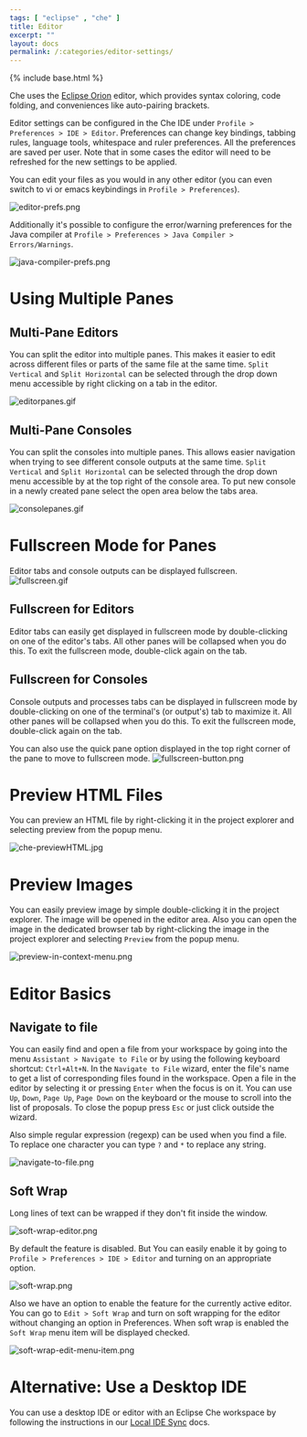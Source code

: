 ```yaml
---
tags: [ "eclipse" , "che" ]
title: Editor
excerpt: ""
layout: docs
permalink: /:categories/editor-settings/
---
```

{% include base.html %}

Che uses the [Eclipse Orion](https://orionhub.org/) editor, which provides syntax coloring, code folding, and conveniences like auto-pairing brackets.

Editor settings can be configured in the Che IDE under `Profile > Preferences > IDE > Editor`. Preferences can change key bindings, tabbing rules, language tools, whitespace and ruler preferences. All the preferences are saved per user. Note that in some cases the editor will need to be refreshed for the new settings to be applied.

You can edit your files as you would in any other editor (you can even switch to vi or emacs keybindings in `Profile > Preferences`).

![editor-prefs.png]({{base}}{{site.links["editor-prefs.png"]}})

Additionally it's possible to configure the error/warning preferences for the Java compiler at `Profile > Preferences > Java Compiler > Errors/Warnings`.

![java-compiler-prefs.png]({{base}}{{site.links["java-compiler-prefs.png"]}})

# Using Multiple Panes  

## Multi-Pane Editors
You can split the editor into multiple panes. This makes it easier to edit across different files or parts of the same file at the same time. `Split Vertical` and `Split Horizontal` can be selected through the drop down menu accessible by right clicking on a tab in the editor.

![editorpanes.gif]({{base}}{{site.links["editorpanes.gif"]}})

## Multi-Pane Consoles
You can split the consoles into multiple panes. This allows easier navigation when trying to see different console outputs at the same time. `Split Vertical` and `Split Horizontal` can be selected through the drop down menu accessible by at the top right of the console area. To put new console in a newly created pane select the open area below the tabs area.

![consolepanes.gif]({{base}}{{site.links["consolepanes.gif"]}})

# Fullscreen Mode for Panes

Editor tabs and console outputs can be displayed fullscreen.
![fullscreen.gif]({{base}}{{site.links["fullscreen.gif"]}})

## Fullscreen for Editors
Editor tabs can easily get displayed in fullscreen mode by double-clicking on one of the editor's tabs. All other panes will be collapsed when you do this. To exit the fullscreen mode, double-click again on the tab.

## Fullscreen for Consoles
Console outputs and processes tabs can be displayed in fullscreen mode by double-clicking on one of the terminal's (or output's) tab to maximize it. All other panes will be collapsed when you do this. To exit the fullscreen mode, double-click again on the tab.

You can also use the quick pane option displayed in the top right corner of the pane to move to fullscreen mode.
![fullscreen-button.png]({{base}}{{site.links["fullscreen-button.png"]}})

# Preview HTML Files  
You can preview an HTML file by right-clicking it in the project explorer and selecting preview from the popup menu.

![che-previewHTML.jpg]({{base}}{{site.links["che-previewHTML.jpg"]}})

# Preview Images
You can easily preview image by simple double-clicking it in the project explorer. The image will be opened in the editor area.
Also you can open the image in the dedicated browser tab by right-clicking the image in the project explorer and selecting `Preview` from the popup menu.

![preview-in-context-menu.png]({{base}}{{site.links["preview-in-context-menu.png"]}})

# Editor Basics

## Navigate to file

You can easily find and open a file from your workspace by going into the menu `Assistant > Navigate to File` or by using the following keyboard shortcut: `Ctrl+Alt+N`. In the `Navigate to File` wizard, enter the file's name to get a list of corresponding files found in the workspace. Open a file in the editor by selecting it or pressing `Enter` when the focus is on it.
You can use `Up`, `Down`, `Page Up`, `Page Down` on the keyboard or the mouse to scroll into the list of proposals. To close the popup press `Esc` or just click outside the wizard.

Also simple regular expression (regexp) can be used when you find a file. To replace one character you can type `?` and `*` to replace any string.

![navigate-to-file.png]({{base}}{{site.links["navigate-to-file.png"]}})

## Soft Wrap

Long lines of text can be wrapped if they don't fit inside the window.

![soft-wrap-editor.png]({{base}}{{site.links["soft-wrap-editor.png"]}})

By default the feature is disabled. But You can easily enable it by going to `Profile > Preferences > IDE > Editor` and turning on an appropriate option.

![soft-wrap.png]({{base}}{{site.links["soft-wrap.png"]}})

Also we have an option to enable the feature for the currently active editor. You can go to `Edit > Soft Wrap` and turn on soft wrapping for the editor without changing an option in Preferences. When soft wrap is enabled the `Soft Wrap` menu item will be displayed checked.

![soft-wrap-edit-menu-item.png]({{base}}{{site.links["soft-wrap-edit-menu-item.png"]}})


# Alternative: Use a Desktop IDE  
You can use a desktop IDE or editor with an Eclipse Che workspace by following the instructions in our [Local IDE Sync]({{base}}{{site.links["ide-sync"]}}) docs.
